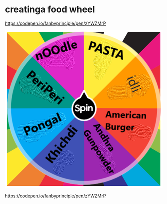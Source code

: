 # creatinga food wheel

https://codepen.io/fanbyprinciple/pen/zYWZMrP

![](wheel_shanks.png)

https://codepen.io/fanbyprinciple/pen/zYWZMrP